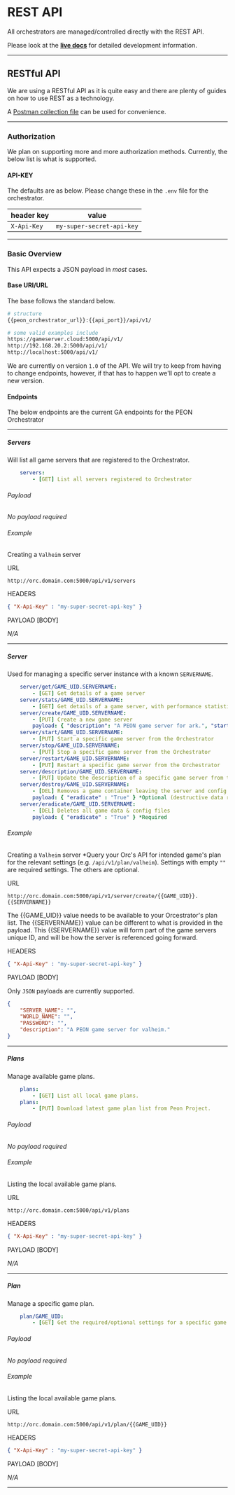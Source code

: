 # REST API

All orchestrators are managed/controlled directly with the REST API.

Please look at the [**live docs**](http://docs.warcamp.org:8080) for detailed development information.

---

## RESTful API

We are using a RESTful API as it is quite easy and there are plenty of guides on how to use REST as a technology.

A [Postman collection file](../files/postman_collection.json) can be used for convenience.

---

### Authorization

We plan on supporting more and more authorization methods. Currently, the below list is what is supported.

#### API-KEY

The defaults are as below. Please change these in the `.env` file for the orchestrator.

| header key | value |
| - | - |
| `X-Api-Key` | `my-super-secret-api-key` |

---

### Basic Overview

This API expects a JSON payload in *most* cases.

#### Base URI/URL

The base follows the standard below.

```bash
# structure
{{peon_orchestrator_url}}:{{api_port}}/api/v1/

# some valid examples include
https://gameserver.cloud:5000/api/v1/
http://192.168.20.2:5000/api/v1/
http://localhost:5000/api/v1/
```

We are currently on version `1.0` of the API. We will try to keep from having to change endpoints, however, if that has to happen we'll opt to create a new version.

#### Endpoints

The below endpoints are the current GA endpoints for the PEON Orchestrator

---

##### Servers

Will list all game servers that are registered to the Orchestrator.

```yaml
    servers:
        - [GET] List all servers registered to Orchestrator
```

###### Payload

*No payload required*

###### Example

Creating a `Valheim` server

URL

```url
http://orc.domain.com:5000/api/v1/servers
```

HEADERS

```json
{ "X-Api-Key" : "my-super-secret-api-key" }
```

PAYLOAD [BODY]

*N/A*

---

##### Server

Used for managing a specific server instance with a known `SERVERNAME`.

```yaml
    server/get/GAME_UID.SERVERNAME:
        - [GET] Get details of a game server
    server/stats/GAME_UID.SERVERNAME:
        - [GET] Get details of a game server, with performance statistics
    server/create/GAME_UID.SERVERNAME:
        - [PUT] Create a new game server
        payload: { "description": "A PEON game server for ark.", "start_later" : true, "setting01" : "value01", "setting02" : "value02", "setting0N" : "value0N"} *description & start_later are optional. **All other settings can be found be querying the game servers's relevant plan.
    server/start/GAME_UID.SERVERNAME:
        - [PUT] Start a specific game server from the Orchestrator
    server/stop/GAME_UID.SERVERNAME:
        - [PUT] Stop a specific game server from the Orchestrator
    server/restart/GAME_UID.SERVERNAME:
        - [PUT] Restart a specific game server from the Orchestrator
    server/description/GAME_UID.SERVERNAME:
        - [PUT] Update the description of a specific game server from the Orchestrator
    server/destroy/GAME_UID.SERVERNAME:
        - [DEL] Removes a game container leaving the server and config files intact (optional flag to delete all files as well)
        payload: { "eradicate" : "True" } *Optional (destructive data removal)
    server/eradicate/GAME_UID.SERVERNAME:
        - [DEL] Deletes all game data & config files
        payload: { "eradicate" : "True" } *Required
```

###### Example

Creating a `Valheim` server
*Query your Orc's API for intended game's plan for the relevant settings (e.g. `/api/v1/plan/valheim`). Settings with empty `""` are required settings. The others are optional.

URL

```url
http://orc.domain.com:5000/api/v1/server/create/{{GAME_UID}}.{{SERVERNAME}}
```

The {{GAME_UID}} value needs to be available to your Orcestrator's plan list.
The {{SERVERNAME}} value can be different to what is provided in the payload. This {{SERVERNAME}} value will form part of the game servers unique ID, and will be how the server is referenced going forward.

HEADERS

```json
{ "X-Api-Key" : "my-super-secret-api-key" }
```

PAYLOAD [BODY]

Only `JSON` payloads are currently supported.

```json
{
    "SERVER_NAME": "",
    "WORLD_NAME": "",
    "PASSWORD": "",
    "description": "A PEON game server for valheim."
}
```

---

##### Plans

Manage available game plans.

```yaml
    plans:
        - [GET] List all local game plans.
    plans:
        - [PUT] Download latest game plan list from Peon Project.
```

###### Payload

*No payload required*

###### Example

Listing the local available game plans.

URL

```url
http://orc.domain.com:5000/api/v1/plans
```

HEADERS

```json
{ "X-Api-Key" : "my-super-secret-api-key" }
```

PAYLOAD [BODY]

*N/A*

---

##### Plan

Manage a specific game plan.

```yaml
    plan/GAME_UID:
        - [GET] Get the required/optional settings for a specific game plan.
```

###### Payload

*No payload required*

###### Example

Listing the local available game plans.

URL

```url
http://orc.domain.com:5000/api/v1/plan/{{GAME_UID}}
```

HEADERS

```json
{ "X-Api-Key" : "my-super-secret-api-key" }
```

PAYLOAD [BODY]

*N/A*

---